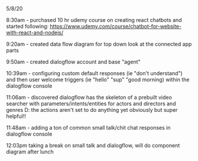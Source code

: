 5/8/20

8:30am - purchased 10 hr udemy course on creating react chatbots and started following: https://www.udemy.com/course/chatbot-for-website-with-react-and-nodejs/

9:20am - created data flow diagram for top down look at the connected app parts

9:50am - created dialogflow account and base "agent"

10:39am - configuring custom default responses (ie "don't understand") and then user welcome triggers (ie "hello" "sup" "good morning) within the dialogflow console

11:06am - discovered dialogflow has the skeleton of a prebuilt video searcher with parameters/intents/entities for actors and directors and genres D: the actions aren't set to do anything yet obviously but super helpful!!

11:48am - adding a ton of common small talk/chit chat responses in dialogflow console

12:03pm taking a break on small talk and dialogflow, will do component diagram after lunch